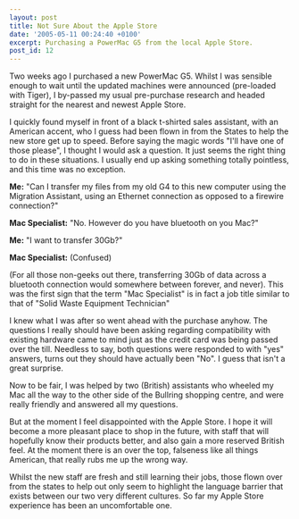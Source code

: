 ```yaml
---
layout: post
title: Not Sure About the Apple Store
date: '2005-05-11 00:24:40 +0100'
excerpt: Purchasing a PowerMac G5 from the local Apple Store.
post_id: 12
---
```

Two weeks ago I purchased a new PowerMac G5. Whilst I was sensible enough to wait until the updated machines were announced (pre-loaded with Tiger), I by-passed my usual pre-purchase research and headed straight for the nearest and newest Apple Store.

I quickly found myself in front of a black t-shirted sales assistant, with an American accent, who I guess had been flown in from the States to help the new store get up to speed. Before saying the magic words "I'll have one of those please", I thought I would ask a question. It just seems the right thing to do in these situations. I usually end up asking something totally pointless, and this time was no exception.

**Me:** "Can I transfer my files from my old G4 to this new computer using the Migration Assistant, using an Ethernet connection as opposed to a firewire connection?"

**Mac Specialist:** "No. However do you have bluetooth on you Mac?"

**Me:** "I want to transfer 30Gb?"

**Mac Specialist:** (Confused)

(For all those non-geeks out there, transferring 30Gb of data across a bluetooth connection would somewhere between forever, and never). This was the first sign that the term "Mac Specialist" is in fact a job title similar to that of "Solid Waste Equipment Technician"

I knew what I was after so went ahead with the purchase anyhow. The questions I really should have been asking regarding compatibility with existing hardware came to mind just as the credit card was being passed over the till. Needless to say, both questions were responded to with "yes" answers, turns out they should have actually been "No". I guess that isn't a great surprise.

Now to be fair, I was helped by two (British) assistants who wheeled my Mac all the way to the other side of the Bullring shopping centre, and were really friendly and answered all my questions.

But at the moment I feel disappointed with the Apple Store. I hope it will become a more pleasant place to shop in the future, with staff that will hopefully know their products better, and also gain a more reserved British feel. At the moment there is an over the top, falseness like all things American, that really rubs me up the wrong way.

Whilst the new staff are fresh and still learning their jobs, those flown over from the states to help out only seem to highlight the language barrier that exists between our two very different cultures. So far my Apple Store experience has been an uncomfortable one.
